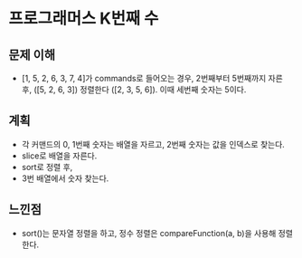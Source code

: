 # 프로그래머스 K번째 수

## 문제 이해

- [1, 5, 2, 6, 3, 7, 4]가 commands로 들어오는 경우, 2번째부터 5번째까지 자른 후, ([5, 2, 6, 3]) 정렬한다 ([2, 3, 5, 6]). 이때 세번째 숫자는 5이다.

## 계획

- 각 커맨드의 0, 1번째 숫자는 배열을 자르고, 2번째 숫자는 값을 인덱스로 찾는다.
- slice로 배열을 자른다.
- sort로 정렬 후,
- 3번 배열에서 숫자 찾는다.

## 느낀점

- sort()는 문자열 정렬을 하고, 정수 정렬은 compareFunction(a, b)을 사용해 정렬한다.
